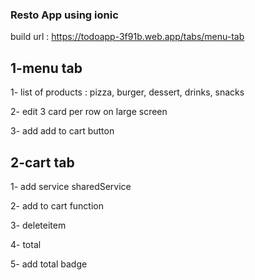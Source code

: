 ### Resto App using ionic

build url : https://todoapp-3f91b.web.app/tabs/menu-tab

## 1-menu tab

1- list of products : pizza, burger, dessert, drinks, snacks 

2- edit 3 card per row on large screen

3- add add to cart button

## 2-cart tab

1- add service sharedService

2- add to cart function

3- deleteitem

4- total 

5- add total badge


